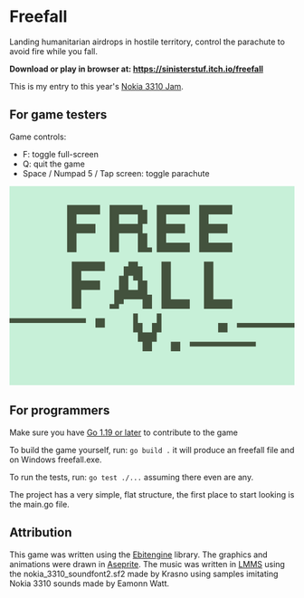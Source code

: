 # Freefall

Landing humanitarian airdrops in hostile territory, control the parachute to avoid fire while you fall.

**Download or play in browser at: https://sinisterstuf.itch.io/freefall**

This is my entry to this year's [Nokia 3310 Jam](https://itch.io/jam/nokiajam5).


## For game testers

<!-- TODO: add a link to the latest downloads page -->

Game controls:
- F: toggle full-screen
- Q: quit the game
- Space / Numpad 5 / Tap screen: toggle parachute

[![Freefall social preview](artwork/social-preview.png)](https://sinisterstuf.itch.io/freefall)


## For programmers

Make sure you have [Go 1.19 or later](https://go.dev/) to contribute to the game

To build the game yourself, run: `go build .` it will produce an freefall file and on Windows freefall.exe.

To run the tests, run: `go test ./...` assuming there even are any.

The project has a very simple, flat structure, the first place to start looking is the main.go file.


## Attribution

This game was written using the [Ebitengine](https://ebitengine.org/) library. The graphics and animations were drawn in [Aseprite](https://www.aseprite.org/). The music was written in [LMMS](https://lmms.io/) using the nokia_3310_soundfont2.sf2 made by Krasno using samples imitating Nokia 3310 sounds made by Eamonn Watt.
